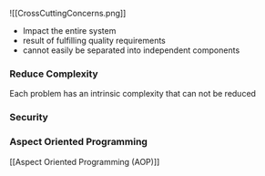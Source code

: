 ![[CrossCuttingConcerns.png]]
- Impact the entire system
- result of fulfilling quality requirements
- cannot easily be separated into independent components

### Reduce Complexity

Each problem has an intrinsic complexity that can not be reduced 



### Security


### Aspect Oriented Programming

[[Aspect Oriented Programming (AOP)]]

